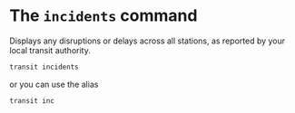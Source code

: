 # The `incidents` command

Displays any disruptions or delays across all stations, as reported by your local transit authority.

```bash
transit incidents
```

or you can use the alias

```bash
transit inc
```
